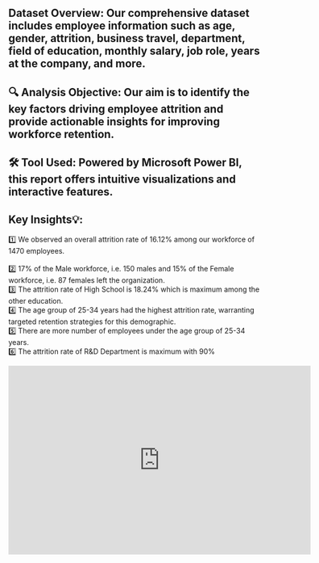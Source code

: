 ## Dataset Overview: Our comprehensive dataset includes employee information such as age, gender, attrition, business travel, department, field of education, monthly salary, job role, years at the company, and more.

## 🔍 Analysis Objective: Our aim is to identify the key factors driving employee attrition and provide actionable insights for improving workforce retention.

## 🛠️ Tool Used: Powered by Microsoft Power BI, this report offers intuitive visualizations and interactive features.

## Key Insights💡:<br>
1️⃣ We observed an overall attrition rate of 16.12% among our workforce of 1470 employees.<br>      
2️⃣ 17% of the Male workforce, i.e. 150 males and 15% of the Female workforce, i.e. 87 females left the organization.<br>
3️⃣ The attrition rate of High School is 18.24% which is maximum among the other education.<br>
4️⃣ The age group of 25-34 years had the highest attrition rate, warranting targeted retention strategies for this demographic.<br>
5️⃣ There are more number of employees under the age group of 25-34 years.<br>
6️⃣ The attrition rate of R&D Department is maximum with 90%<br>
<html>
<body>
  
<iframe title="HR ANALYTICS DASHBOARD" width="600" height="373.5" src="https://app.powerbi.com/view?r=eyJrIjoiMTc0ZmNjZDEtZDhlMS00OWI5LWFhNjQtMmI3MDFmNmM3MTYzIiwidCI6ImRmODY3OWNkLWE4MGUtNDVkOC05OWFjLWM4M2VkN2ZmOTVhMCJ9" frameborder="0" allowFullScreen="true"></iframe>
</body>
</html>
